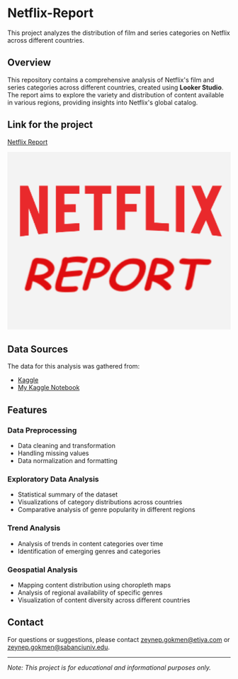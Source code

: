 # Netflix-Report
This project analyzes the distribution of film and series categories on Netflix across different countries.

## Overview
This repository contains a comprehensive analysis of Netflix's film and series categories across different countries, created using **Looker Studio**. The report aims to explore the variety and distribution of content available in various regions, providing insights into Netflix's global catalog.

## Link for the project
[Netflix Report](https://lookerstudio.google.com/s/koKV1XbJmGU)

<img src="netflix.png" width="600" height="400" />

## Data Sources
The data for this analysis was gathered from:
- [Kaggle](https://www.kaggle.com/)
- [My Kaggle Notebook](https://www.kaggle.com/code/zeynepgkmenstudent/notebook55000f1fe0)

## Features
### Data Preprocessing
- Data cleaning and transformation
- Handling missing values
- Data normalization and formatting

### Exploratory Data Analysis 
- Statistical summary of the dataset
- Visualizations of category distributions across countries
- Comparative analysis of genre popularity in different regions

### Trend Analysis
- Analysis of trends in content categories over time
- Identification of emerging genres and categories

### Geospatial Analysis
- Mapping content distribution using choropleth maps
- Analysis of regional availability of specific genres
- Visualization of content diversity across different countries

## Contact
For questions or suggestions, please contact [zeynep.gokmen@etiya.com](mailto:zeynep.gokmen@etiya.com) or [zeynep.gokmen@sabanciuniv.edu](mailto:zeynep.gokmen@sabanciuniv.edu).

---

*Note: This project is for educational and informational purposes only.*
